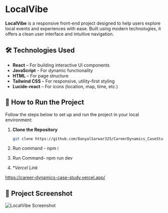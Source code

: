 # LocalVibe

**LocalVibe** is a responsive front-end project designed to help users explore local events and experiences with ease. Built using modern technologies, it offers a clean user interface and intuitive navigation.

## 🛠 Technologies Used

- **React** – For building interactive UI components
- **JavaScript** – For dynamic functionality
- **HTML** – For page structure
- **Tailwind CSS** – For responsive, utility-first styling
- **Lucide-react** – For icons (location, map, time, etc.)

## 🚀 How to Run the Project

Follow the steps below to set up and run the project in your local environment:

1. **Clone the Repository**
   ```bash
   git clone https://github.com/DanyalSarwar325/CareerDynamics_CaseStudy.git

2. Run command - npm i
3. Run Command-  npm run dev

1. **Vercel Link*

https://career-dynamics-case-study.vercel.app/

## 📸 Project Screenshot

![LocalVibe Screenshot](./assets/CaseStudyImage.png)